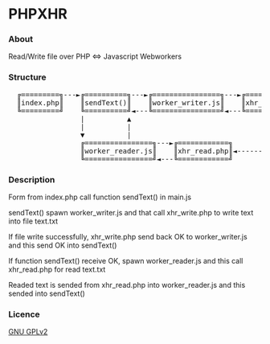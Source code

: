 # PHPXHR

### About
Read/Write file over PHP <=> Javascript Webworkers

### Structure

<pre>
  ╔=========╗---►╔==========╗---►╔================╗---►╔=============╗
  ║index.php║    ║sendText()║    ║worker_writer.js║    ║xhr_write.php║-------┐
  ╚=========╝    ╚==========╝◄---╚================╝◄---╚=============╝       ▼
                 |          ▲                                            ╔========╗
                 |          |                                            ║text.txt║
                 ▼          |                                            ╚========╝
                 ╔================╗---►╔============╗                        |
                 ║worker_reader.js║    ║xhr_read.php║◄-----------------------┘
                 ╚================╝◄---╚============╝
</pre>

### Description
Form from index.php call function sendText() in main.js

sendText() spawn worker_writer.js and that call xhr_write.php to write text into file text.txt

If file write successfully, xhr_write.php send back OK to worker_writer.js and this send OK into sendText()

If function sendText() receive OK, spawn worker_reader.js and this call xhr_read.php for read text.txt

Readed text is sended from xhr_read.php into worker_reader.js and this sended into sendText()

### Licence
[GNU GPLv2](http://www.gnu.org/licenses/gpl-2.0.html)
